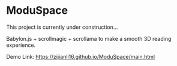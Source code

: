 # ModuSpace
 
This project is currently under construction...

Babylon.js + scrollmagic + scrollama to make a smooth 3D reading experience.

Demo Link: https://zijianli16.github.io/ModuSpace/main.html
